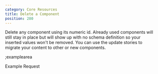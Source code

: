 ```yaml
---
category: Core Resources
title: Delete a Component
position: 280
---
```


Delete any component using its numeric id. Already used components will still stay in place but will show up with no schema definition so your inserted values won't be removed. You can use the update stories to migrate your content to other or new components.

;examplearea

Example Request

<RequestExample url="https://mapi.storyblok.com/v1/spaces/606/components/4123" httpMethod="DELETE"></RequestExample>